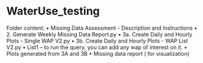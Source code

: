 # WaterUse_testing

Folder content:
•	Missing Data Assessment - Description and Instructions
•	2. Generate Weekly Missing Data Report.py
•	3a. Create Daily and Hourly Plots - Single WAP V2.py
•	3b. Create Daily and Hourly Plots - WAP List V2.py
•	List1 – to run the query, you can add any wap of interest on it.
•	Plots generated from 3A and 3B
•	Missing data report ( for visualization)
